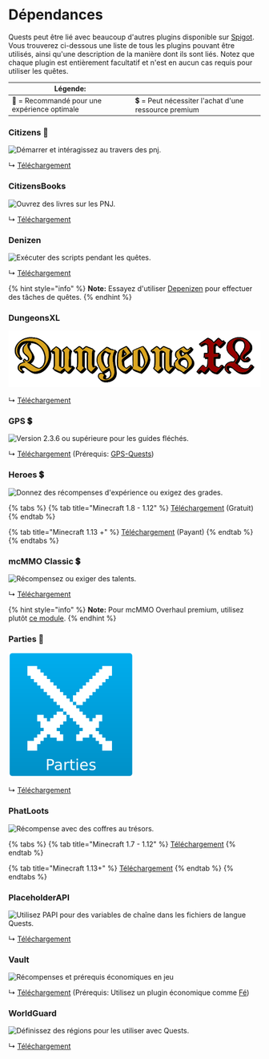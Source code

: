 # Dépendances

Quests peut être lié avec beaucoup d'autres plugins disponible sur [Spigot](https://www.spigotmc.org/). Vous trouverez ci-dessous une liste de tous les plugins pouvant être utilisés, ainsi qu'une description de la manière dont ils sont liés. Notez que chaque plugin est entièrement facultatif et n'est en aucun cas requis pour utiliser les quêtes.

| Légende:                                     |                                                      |
| -------------------------------------------- | ---------------------------------------------------- |
| 🌟 = Recommandé pour une expérience optimale | 💲 = Peut nécessiter l'achat d'une ressource premium |

### Citizens 🌟

![Démarrer et intéragissez au travers des pnj.](https://camo.githubusercontent.com/0291e7fb6eaf46ac9d03bbb164c0da5592bb01d1125ce1908ccda4bfe9322b6a/68747470733a2f2f77696b692e636974697a656e736e7063732e636f2f696d616765732f312f31622f576f72646d61726b2e706e67)

↳ [Téléchargement](https://www.spigotmc.org/resources/citizens.13811/)

### CitizensBooks

![Ouvrez des livres sur les PNJ.](https://camo.githubusercontent.com/a946d5d41882bd0e9ae444259bb863592f27a179cd134a040cabffb72274af20/68747470733a2f2f7777772e737069676f746d632e6f72672f646174612f7265736f757263655f69636f6e732f33372f33373436352e6a7067)

↳ [Téléchargement](https://www.spigotmc.org/resources/citizensbooks.37465/)

### Denizen

![Exécuter des scripts pendant les quêtes.](https://camo.githubusercontent.com/7f9cdc61cb0c90d0b14bb6cb853222fc9f9d4f6fb338b2fdf4f9e3b455a56cd9/68747470733a2f2f692e616c6578676f6f6477696e2e6d656469612f692f6d6973632f6535333961392e706e67)

↳ [Téléchargement](https://www.spigotmc.org/resources/denizen.21039/)

{% hint style="info" %}
**Note:** Essayez d'utiliser [Depenizen](https://ci.citizensnpcs.co/job/Depenizen/) pour effectuer des tâches de quêtes.
{% endhint %}

### DungeonsXL

![Créez et rejoignez des groupes pour faire les quêtes à plusieurs.](../.gitbook/assets/DungeonsXL.png)

↳ [Téléchargement](https://www.spigotmc.org/resources/dungeonsxl.9488/)

### GPS 💲

![Version 2.3.6 ou supérieure pour les guides fléchés.](https://camo.githubusercontent.com/b7330dd49cc77246b603c4802ebcffcecedbc9d9cd4ddba147d24fe0e06e10b9/68747470733a2f2f692e696d6775722e636f6d2f484a5979487a4d2e706e67)

↳ [Téléchargement](https://www.spigotmc.org/resources/gps-1-9-1-13-2-the-first-ever-minecraft-global-positioning-system.53672/) (Prérequis: [GPS-Quests](https://github.com/PikaMug/Quests/wiki/Casual-%E2%80%90-Bridge-Plugins#gps-quests-))

### Heroes 💲

![Donnez des récompenses d'expérience ou exigez des grades.](https://camo.githubusercontent.com/a22173723e927d32f02f6a8d5f1ecb0ef4cd32c993700f34e6de00b64b5a3f4d/687474703a2f2f692e696d6775722e636f6d2f386a46634656592e706e67)

{% tabs %}
{% tab title="Minecraft 1.8 -  1.12" %}
[Téléchargement](https://www.spigotmc.org/resources/heroes-legacy.305/) (Gratuit)
{% endtab %}

{% tab title="Minecraft 1.13 +" %}
[Téléchargement](https://www.spigotmc.org/resources/%E2%9A%94-heroes-premium-%E2%9A%94.24734/) (Payant)
{% endtab %}
{% endtabs %}

### mcMMO Classic 💲

![Récompensez ou exiger des talents.](https://camo.githubusercontent.com/bacd0f447ea7e426c865dcc9168e9f69e7cf61beb9e454178427926e0c82410a/68747470733a2f2f692e696d6775722e636f6d2f31745830692e706e67)

↳ [Téléchargement](https://www.spigotmc.org/resources/official-mcmmo-classic.2445/)

{% hint style="info" %}
**Note:** Pour mcMMO Overhaul premium, utilisez plutôt [ce module](https://pikamug.gitbook.io/quests/v/french-francais/intermediaire/modules#mcmmo-overhaul).
{% endhint %}

### Parties 🌟

![Créez et rejoignez des groupes pour complèter des quêtes à plusieurs.](https://raw.githubusercontent.com/AlessioDP/Parties/master/logo.png)

↳ [Téléchargement](https://www.spigotmc.org/resources/parties-an-advanced-parties-manager.3709/)

### PhatLoots

![Récompense avec des coffres au trésors.](https://camo.githubusercontent.com/46d7f1ad0aa4beed0bbd5c2e36118a1fd357fbd033169239720959811b53db83/68747470733a2f2f692e696d6775722e636f6d2f794869504a46682e706e67)

{% tabs %}
{% tab title="Minecraft 1.7 - 1.12" %}
[Téléchargement](http://codisimus.com/phatloots)
{% endtab %}

{% tab title="Minecraft 1.13+" %}
[Téléchargement](https://www.spigotmc.org/resources/phatloots-loot-tables-conditions-block-loots-mob-drops-1-13-1-16.68925/)
{% endtab %}
{% endtabs %}

### PlaceholderAPI

![Utilisez PAPI pour des variables de chaîne dans les fichiers de langue Quests.](https://camo.githubusercontent.com/5f030c112dc1e7fcf18f44ce6a34e86d71a283797ecd88a776fff28af556f8a5/68747470733a2f2f692e696d6775722e636f6d2f366b6b3872374e2e706e67)

↳ [Téléchargement](https://www.spigotmc.org/resources/placeholderapi.6245/)

### Vault

![Récompenses et prérequis économiques en jeu](https://camo.githubusercontent.com/713822b836312741b9b531a55774bfc57291c0f62296d70943118ee493b1df0a/68747470733a2f2f6d656469612e666f72676563646e2e6e65742f6174746163686d656e74732f3133342f3336312f7661756c742e706e67)

↳ [Téléchargement](https://www.spigotmc.org/resources/vault.34315/) (Prérequis: Utilisez un plugin économique comme [Fé](https://www.spigotmc.org/resources/fe.723/))

### WorldGuard

![Définissez des régions pour les utiliser avec Quests.](https://camo.githubusercontent.com/55a494e4c5676605026ac22ae2c59e3097e9987e58196f04686418b51342a917/68747470733a2f2f692e696d6775722e636f6d2f53426b6b7a454e2e706e67)

↳ [Téléchargement](https://dev.bukkit.org/projects/worldguard/files)
